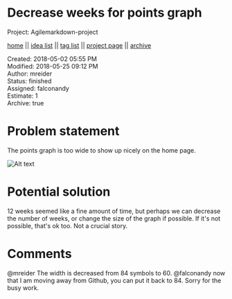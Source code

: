# Decrease weeks for points graph

Project: Agilemarkdown-project

[home](../../index.md) || [idea list](../../ideas.md) || [tag list](../../tags.md) || [project page](../../agilemarkdown-project.md) || [archive](../archive.md)

Created: 2018-05-02 05:55 PM  
Modified: 2018-05-25 09:12 PM  
Author: mreider  
Status: finished  
Assigned: falconandy  
Estimate: 1  
Archive: true  

# Problem statement

The points graph is too wide to show up nicely on the home page.

![Alt text](https://monosnap.com/image/Vdjy00ZrGo2x2ssHlzE7sGVH1ky1xh.png)

# Potential solution

12 weeks seemed like a fine amount of time, but perhaps we can decrease the number of weeks, or change the size of the graph if possible. If it's not possible, that's ok too. Not a crucial story.

# Comments

  @mreider The width is decreased from 84 symbols to 60.
  @falconandy now that I am moving away from Github, you can put it back to 84. Sorry for the busy work.

